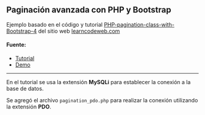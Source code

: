 ## Paginación avanzada con PHP y Bootstrap

Ejemplo basado en el código y tutorial [PHP-pagination-class-with-Bootstrap-4](https://learncodeweb.com/php/php-pagination-class-with-bootstrap-4/) del sitio web [learncodeweb.com](https://learncodeweb.com/)


#### Fuente:
* [Tutorial](https://learncodeweb.com/php/php-pagination-class-with-bootstrap-4/)
* [Demo](https://learncodeweb.com/demo/php/php-pagination-class-with-bootstrap-4/index.php?tb1=Africa)

---

En el tutorial se usa la extensión **MySQLi** para establecer la conexión a la base de datos. 

Se agregó el archivo `pagination_pdo.php` para realizar la conexión utilizando la extensión **PDO**.
